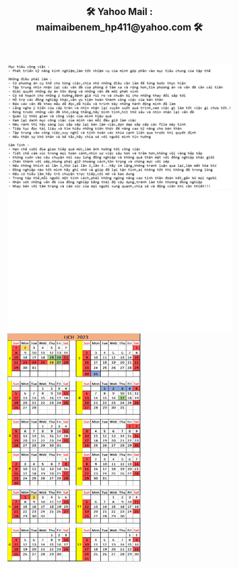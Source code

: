 


<h2 align="center">🛠 Yahoo Mail : maimaibenem_hp411@yahoo.com 🛠</h2>
  <br>
  <h2 align="left"><img src="images/Anlx.PNG" width="1500"/>
 <align="left"> <img src="svg/trungquandev.svg" width="700" /> <align="right"><img src="images/Lich_2023.png" width="300"/>

